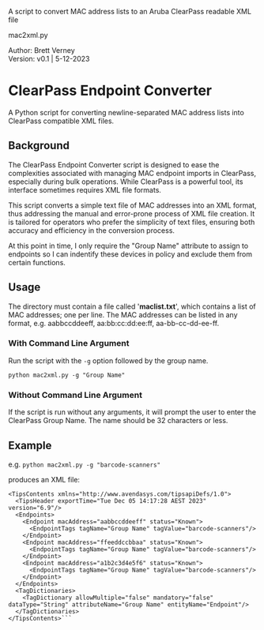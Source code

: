A script to convert MAC address lists to an Aruba ClearPass readable XML file

mac2xml.py

Author: Brett Verney<br>
Version: v0.1 | 5-12-2023

# ClearPass Endpoint Converter

A Python script for converting newline-separated MAC address lists into ClearPass compatible XML files.

## Background

The ClearPass Endpoint Converter script is designed to ease the complexities associated with managing MAC endpoint imports in ClearPass, especially during bulk operations. While ClearPass is a powerful tool, its interface sometimes requires XML file formats. 

This script converts a simple text file of MAC addresses into an XML format, thus addressing the manual and error-prone process of XML file creation. It is tailored for operators who prefer the simplicity of text files, ensuring both accuracy and efficiency in the conversion process.

At this point in time, I only require the "Group Name" attribute to assign to endpoints so I can indentify these devices in policy and exclude them from certain functions.

## Usage

The directory must contain a file called '**maclist.txt**', which contains a list of MAC addresses; one per line. The MAC addresses can be listed in any format, e.g. aabbccddeeff, aa:bb:cc:dd:ee:ff, aa-bb-cc-dd-ee-ff.

### With Command Line Argument

Run the script with the `-g` option followed by the group name.

```python mac2xml.py -g "Group Name"```

### Without Command Line Argument

If the script is run without any arguments, it will prompt the user to enter the ClearPass Group Name. The name should be 32 characters or less.

## Example

e.g. ```python mac2xml.py -g "barcode-scanners"```

produces an XML file:

```<?xml version="1.0" ?>
<TipsContents xmlns="http://www.avendasys.com/tipsapiDefs/1.0">
  <TipsHeader exportTime="Tue Dec 05 14:17:28 AEST 2023" version="6.9"/>
  <Endpoints>
    <Endpoint macAddress="aabbccddeeff" status="Known">
      <EndpointTags tagName="Group Name" tagValue="barcode-scanners"/>
    </Endpoint>
    <Endpoint macAddress="ffeeddccbbaa" status="Known">
      <EndpointTags tagName="Group Name" tagValue="barcode-scanners"/>
    </Endpoint>
    <Endpoint macAddress="a1b2c3d4e5f6" status="Known">
      <EndpointTags tagName="Group Name" tagValue="barcode-scanners"/>
    </Endpoint>
  </Endpoints>
  <TagDictionaries>
    <TagDictionary allowMultiple="false" mandatory="false" dataType="String" attributeName="Group Name" entityName="Endpoint"/>
  </TagDictionaries>
</TipsContents>```
